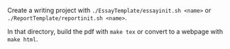 Create a writing project with `./EssayTemplate/essayinit.sh <name>` or `./ReportTemplate/reportinit.sh <name>`.

In that directory, build the pdf with `make tex` or convert to a webpage with `make html`.
